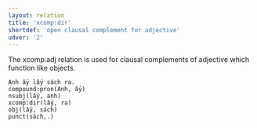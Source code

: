 ```yaml
---
layout: relation
title: 'xcomp:dir'
shortdef: 'open clausal complement for adjective'
udver: '2'
---
```


The xcomp:adj relation is used for clausal complements of adjective which function like objects.

~~~ sdparse
Anh ấy lấy sách ra.
compound:pron(Anh, ấy)
nsubj(lấy, anh)
xcomp:dir(lấy, ra)
obj(lấy, sách)
punct(sách,.)
~~~

<!-- Interlanguage links updated So kvě 14 19:02:54 CEST 2022 -->
